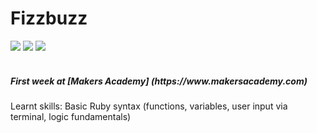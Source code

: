 Fizzbuzz
========
<div>
<img src = https://img.shields.io/badge/%20-GitHub-orange.svg>
<img src = https://img.shields.io/badge/%20-Ruby-blue.svg>
<img src = https://img.shields.io/badge/%20-RSpec-red.svg>
</div>
<br>

<h5>First week at [Makers Academy] (https://www.makersacademy.com)</h5>

Learnt skills: Basic Ruby syntax (functions, variables, user input via terminal, logic fundamentals)
